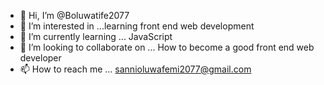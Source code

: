 - 👋 Hi, I’m @Boluwatife2077
- 👀 I’m interested in ...learning front end web development
- 🌱 I’m currently learning ... JavaScript 
- 💞️ I’m looking to collaborate on ... How to become a good front end web developer 
- 📫 How to reach me ... sannioluwafemi2077@gmail.com

<!---
Boluwatife2077/Boluwatife2077 is a ✨ special ✨ repository because its `README.md` (this file) appears on your GitHub profile.
You can click the Preview link to take a look at your changes.
--->
